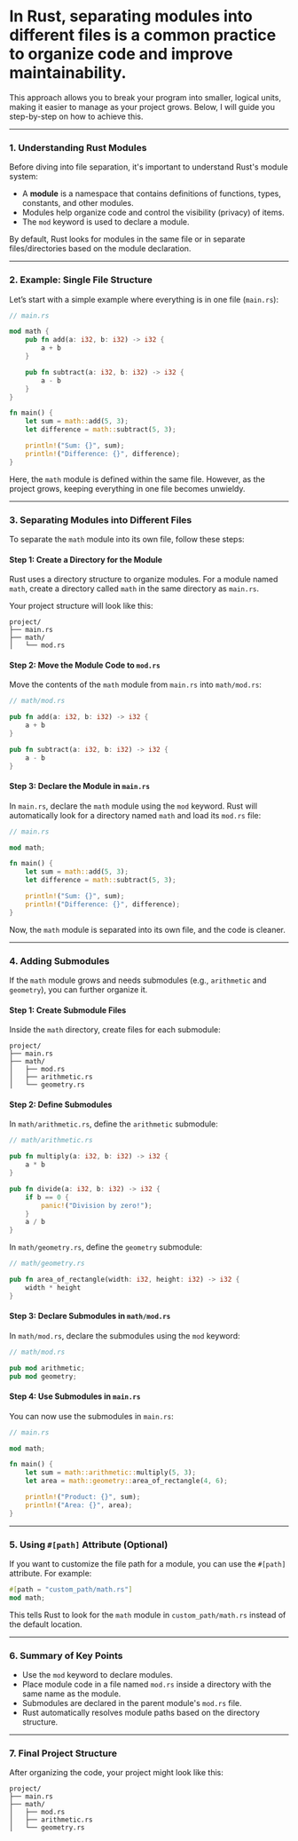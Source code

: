 # In Rust, separating modules into different files is a common practice to organize code and improve maintainability. 
This approach allows you to break your program into smaller, logical units, making it easier to manage as your project grows. Below, I will guide you step-by-step on how to achieve this.

---

### **1. Understanding Rust Modules**
Before diving into file separation, it's important to understand Rust's module system:
- A **module** is a namespace that contains definitions of functions, types, constants, and other modules.
- Modules help organize code and control the visibility (privacy) of items.
- The `mod` keyword is used to declare a module.

By default, Rust looks for modules in the same file or in separate files/directories based on the module declaration.

---

### **2. Example: Single File Structure**
Let’s start with a simple example where everything is in one file (`main.rs`):

```rust
// main.rs

mod math {
    pub fn add(a: i32, b: i32) -> i32 {
        a + b
    }

    pub fn subtract(a: i32, b: i32) -> i32 {
        a - b
    }
}

fn main() {
    let sum = math::add(5, 3);
    let difference = math::subtract(5, 3);

    println!("Sum: {}", sum);
    println!("Difference: {}", difference);
}
```

Here, the `math` module is defined within the same file. However, as the project grows, keeping everything in one file becomes unwieldy.

---

### **3. Separating Modules into Different Files**
To separate the `math` module into its own file, follow these steps:

#### **Step 1: Create a Directory for the Module**
Rust uses a directory structure to organize modules. For a module named `math`, create a directory called `math` in the same directory as `main.rs`.

Your project structure will look like this:
```
project/
├── main.rs
├── math/
│   └── mod.rs
```

#### **Step 2: Move the Module Code to `mod.rs`**
Move the contents of the `math` module from `main.rs` into `math/mod.rs`:

```rust
// math/mod.rs

pub fn add(a: i32, b: i32) -> i32 {
    a + b
}

pub fn subtract(a: i32, b: i32) -> i32 {
    a - b
}
```

#### **Step 3: Declare the Module in `main.rs`**
In `main.rs`, declare the `math` module using the `mod` keyword. Rust will automatically look for a directory named `math` and load its `mod.rs` file:

```rust
// main.rs

mod math;

fn main() {
    let sum = math::add(5, 3);
    let difference = math::subtract(5, 3);

    println!("Sum: {}", sum);
    println!("Difference: {}", difference);
}
```

Now, the `math` module is separated into its own file, and the code is cleaner.

---

### **4. Adding Submodules**
If the `math` module grows and needs submodules (e.g., `arithmetic` and `geometry`), you can further organize it.

#### **Step 1: Create Submodule Files**
Inside the `math` directory, create files for each submodule:
```
project/
├── main.rs
├── math/
│   ├── mod.rs
│   ├── arithmetic.rs
│   └── geometry.rs
```

#### **Step 2: Define Submodules**
In `math/arithmetic.rs`, define the `arithmetic` submodule:

```rust
// math/arithmetic.rs

pub fn multiply(a: i32, b: i32) -> i32 {
    a * b
}

pub fn divide(a: i32, b: i32) -> i32 {
    if b == 0 {
        panic!("Division by zero!");
    }
    a / b
}
```

In `math/geometry.rs`, define the `geometry` submodule:

```rust
// math/geometry.rs

pub fn area_of_rectangle(width: i32, height: i32) -> i32 {
    width * height
}
```

#### **Step 3: Declare Submodules in `math/mod.rs`**
In `math/mod.rs`, declare the submodules using the `mod` keyword:

```rust
// math/mod.rs

pub mod arithmetic;
pub mod geometry;
```

#### **Step 4: Use Submodules in `main.rs`**
You can now use the submodules in `main.rs`:

```rust
// main.rs

mod math;

fn main() {
    let sum = math::arithmetic::multiply(5, 3);
    let area = math::geometry::area_of_rectangle(4, 6);

    println!("Product: {}", sum);
    println!("Area: {}", area);
}
```

---

### **5. Using `#[path]` Attribute (Optional)**
If you want to customize the file path for a module, you can use the `#[path]` attribute. For example:

```rust
#[path = "custom_path/math.rs"]
mod math;
```

This tells Rust to look for the `math` module in `custom_path/math.rs` instead of the default location.

---

### **6. Summary of Key Points**
- Use the `mod` keyword to declare modules.
- Place module code in a file named `mod.rs` inside a directory with the same name as the module.
- Submodules are declared in the parent module's `mod.rs` file.
- Rust automatically resolves module paths based on the directory structure.

---

### **7. Final Project Structure**
After organizing the code, your project might look like this:
```
project/
├── main.rs
├── math/
│   ├── mod.rs
│   ├── arithmetic.rs
│   └── geometry.rs
```
